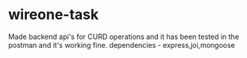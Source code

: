 # wireone-task
Made backend api's for CURD operations and it has been tested in the postman and it's working fine.
dependencies - express,joi,mongoose
